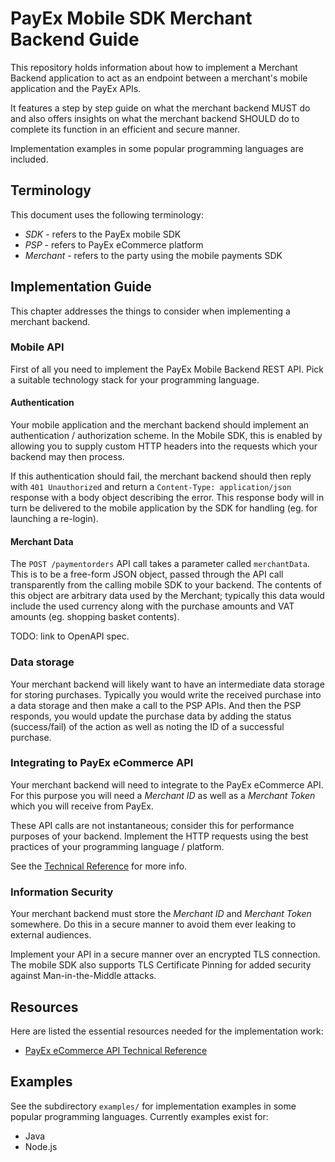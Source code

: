 # PayEx Mobile SDK Merchant Backend Guide

This repository holds information about how to implement a Merchant Backend application to act as an endpoint between a merchant's mobile application and the PayEx APIs. 

It features a step by step guide on what the merchant backend MUST do and also offers insights on what the merchant backend SHOULD do to complete its function in an efficient and secure manner.

Implementation examples in some popular programming languages are included.

## Terminology

This document uses the following terminology:

* *SDK* - refers to the PayEx mobile SDK
* *PSP* - refers to PayEx eCommerce platform
* *Merchant* - refers to the party using the mobile payments SDK 

## Implementation Guide

This chapter addresses the things to consider when implementing a merchant backend.

### Mobile API 

First of all you need to implement the PayEx Mobile Backend REST API. Pick a suitable technology stack for your programming language.

#### Authentication

Your mobile application and the merchant backend should implement an authentication / authorization scheme. In the Mobile SDK, this is enabled by allowing you to supply custom HTTP headers into the requests which your backend may then process. 

If this authentication should fail, the merchant backend should then reply with `401 Unauthorized` and return a `Content-Type: application/json` response with a body object describing the error. This response body will in turn be delivered to the mobile application by the SDK for handling (eg. for launching a re-login).

#### Merchant Data

The `POST /paymentorders` API call takes a parameter called `merchantData`. This is to be a free-form JSON object, passed through the API call transparently from the calling mobile SDK to your backend. The contents of this object are arbitrary data used by the Merchant; typically this data would include the used currency along with the purchase amounts and VAT amounts (eg. shopping basket contents).

TODO: link to OpenAPI spec.

### Data storage

Your merchant backend will likely want to have an intermediate data storage for storing purchases. Typically you would write the received purchase into a data storage and then make a call to the PSP APIs. And then the PSP responds, you would update the purchase data by adding the status (success/fail) of the action as well as noting the ID of a successful purchase.

### Integrating to PayEx eCommerce API

Your merchant backend will need to integrate to the PayEx eCommerce API. For this purpose you will need a *Merchant ID* as well as a *Merchant Token* which you will receive from PayEx. 

These API calls are not instantaneous; consider this for performance purposes of your backend. Implement the HTTP requests using the best practices of your programming language / platform.

See the [Technical Reference](https://developer.payex.com/xwiki/wiki/developer/view/Main/ecommerce/technical-reference/) for more info.

### Information Security 

Your merchant backend must store the *Merchant ID* and *Merchant Token* somewhere. Do this in a secure manner to avoid them ever leaking to external audiences.

Implement your API in a secure manner over an encrypted TLS connection. The mobile SDK also supports TLS Certificate Pinning for added security against Man-in-the-Middle attacks.

## Resources 

Here are listed the essential resources needed for the implementation work:

* [PayEx eCommerce API Technical Reference](https://developer.payex.com/xwiki/wiki/developer/view/Main/ecommerce/technical-reference/)

## Examples

See the subdirectory `examples/` for implementation examples in some popular programming languages. Currently examples exist for:

* Java
* Node.js



